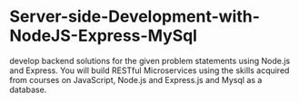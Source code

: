 # Server-side-Development-with-NodeJS-Express-MySql
develop backend solutions for the given problem statements using Node.js and Express. You will build RESTful Microservices using the skills acquired from courses on JavaScript, Node.js and Express.js and Mysql as a database.
